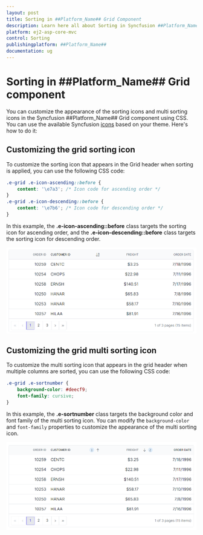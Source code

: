 ```yaml
---
layout: post
title: Sorting in ##Platform_Name## Grid Component
description: Learn here all about Sorting in Syncfusion ##Platform_Name## Grid component of Syncfusion Essential JS 2 and more.
platform: ej2-asp-core-mvc
control: Sorting
publishingplatform: ##Platform_Name##
documentation: ug
---
```


# Sorting in ##Platform_Name## Grid component

You can customize the appearance of the sorting icons and multi sorting icons in the Syncfusion ##Platform_Name## Grid component using CSS. You can use the available Syncfusion [icons](../../appearance/icons/#material) based on your theme. Here's how to do it:

## Customizing the grid sorting icon

To customize the sorting icon that appears in the Grid header when sorting is applied, you can use the following CSS code:

```css
.e-grid .e-icon-ascending::before {
    content: '\e7a3'; /* Icon code for ascending order */
}
.e-grid .e-icon-descending::before {
    content: '\e7b6'; /* Icon code for descending order */
}
```
In this example, the **.e-icon-ascending::before** class targets the sorting icon for ascending order, and the **.e-icon-descending::before** class targets the sorting icon for descending order.

![Grid sorting icon](../images/style-and-appearance/grid-sorting-icons.png)

## Customizing the grid multi sorting icon

To customize the multi sorting icon that appears in the grid header when multiple columns are sorted, you can use the following CSS code:

```css
.e-grid .e-sortnumber {
    background-color: #deecf9;
    font-family: cursive;
}
```

In this example, the **.e-sortnumber** class targets the background color and font family of the multi sorting icon. You can modify the `background-color` and `font-family` properties to customize the appearance of the multi sorting icon.

![Grid multi sorting icon](../images/style-and-appearance/grid-multi-sorting-icon.png)